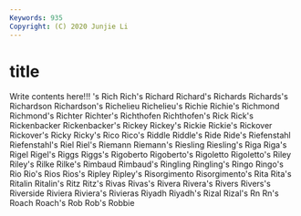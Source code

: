 ```yaml
---
Keywords: 935
Copyright: (C) 2020 Junjie Li
---
```


# title

Write contents here!!!
's 
Rich 
Rich's
Richard 
Richard's 
Richards 
Richards's 
Richardson 
Richardson's 
Richelieu 
Richelieu's 
Richie 
Richie's
Richmond 
Richmond's 
Richter 
Richter's 
Richthofen 
Richthofen's 
Rick 
Rick's 
Rickenbacker 
Rickenbacker's
Rickey 
Rickey's 
Rickie 
Rickie's 
Rickover 
Rickover's 
Ricky 
Ricky's 
Rico 
Rico's
Riddle 
Riddle's 
Ride 
Ride's 
Riefenstahl 
Riefenstahl's 
Riel 
Riel's 
Riemann 
Riemann's
Riesling 
Riesling's 
Riga 
Riga's 
Rigel 
Rigel's 
Riggs 
Riggs's 
Rigoberto 
Rigoberto's
Rigoletto 
Rigoletto's 
Riley 
Riley's 
Rilke 
Rilke's 
Rimbaud 
Rimbaud's 
Ringling 
Ringling's
Ringo 
Ringo's 
Rio 
Rio's 
Rios 
Rios's 
Ripley 
Ripley's 
Risorgimento 
Risorgimento's
Rita 
Rita's 
Ritalin 
Ritalin's 
Ritz 
Ritz's 
Rivas 
Rivas's 
Rivera 
Rivera's
Rivers 
Rivers's 
Riverside 
Riviera 
Riviera's 
Rivieras 
Riyadh 
Riyadh's 
Rizal 
Rizal's
Rn 
Rn's 
Roach 
Roach's 
Rob 
Rob's 
Robbie 
